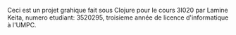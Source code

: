 Ceci est un projet grahique fait sous Clojure pour le cours 3I020 par Lamine Keita, numero etudiant: 3520295, troisieme année de licence d'informatique à l'UMPC.

